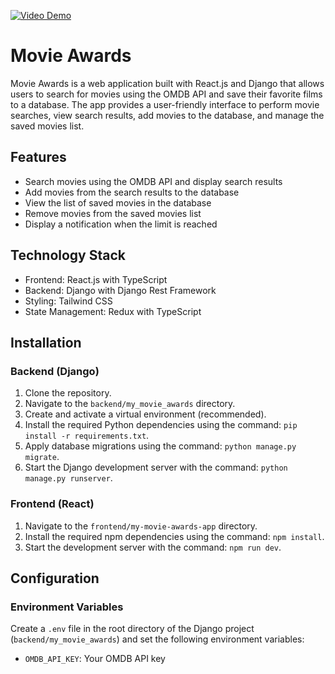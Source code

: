 
[![Video Demo](https://markdown-videos.deta.dev/youtube/4ItOTQWym08)](https://www.youtube.com/watch?v=4ItOTQWym08)



# Movie Awards

Movie Awards is a web application built with React.js and Django that allows users to search for movies using the OMDB API and save their favorite films to a database. The app provides a user-friendly interface to perform movie searches, view search results, add movies to the database, and manage the saved movies list.

## Features

- Search movies using the OMDB API and display search results
- Add movies from the search results to the database
- View the list of saved movies in the database
- Remove movies from the saved movies list
- Display a notification when the limit is reached

## Technology Stack

- Frontend: React.js with TypeScript
- Backend: Django with Django Rest Framework
- Styling: Tailwind CSS
- State Management: Redux with TypeScript

## Installation

### Backend (Django)

1. Clone the repository.
2. Navigate to the `backend/my_movie_awards` directory.
3. Create and activate a virtual environment (recommended).
4. Install the required Python dependencies using the command: `pip install -r requirements.txt`.
5. Apply database migrations using the command: `python manage.py migrate`.
6. Start the Django development server with the command: `python manage.py runserver`.

### Frontend (React)

1. Navigate to the `frontend/my-movie-awards-app` directory.
2. Install the required npm dependencies using the command: `npm install`.
3. Start the development server with the command: `npm run dev`.

## Configuration

### Environment Variables

Create a `.env` file in the root directory of the Django project (`backend/my_movie_awards`) and set the following environment variables:

- `OMDB_API_KEY`: Your OMDB API key


